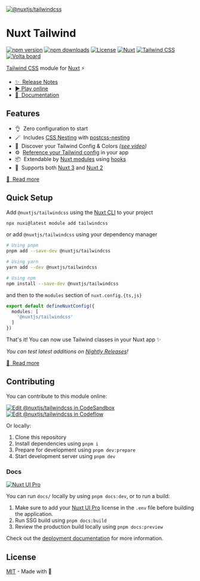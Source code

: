 [![@nuxtjs/tailwindcss](https://tailwindcss.nuxtjs.org/social-card.png)](https://tailwindcss.nuxtjs.org)

# Nuxt Tailwind

[![npm version][npm-version-src]][npm-version-href]
[![npm downloads][npm-downloads-src]][npm-downloads-href]
[![License][license-src]][license-href]
[![Nuxt][nuxt-src]][nuxt-href]
[![Tailwind CSS][tw-src]][tw-href]
[![Volta board][volta-src]][volta-href]

[Tailwind CSS](https://tailwindcss.com) module for [Nuxt](https://nuxt.com) ⚡️

- [✨ &nbsp;Release Notes](https://github.com/nuxt-modules/tailwindcss/releases)
- [▶️ Play online](https://stackblitz.com/github/nuxt-modules/tailwindcss)
- [📖 &nbsp;Documentation](https://tailwindcss.nuxtjs.org)

## Features

- 👌&nbsp; Zero configuration to start
- 🪄&nbsp; Includes [CSS Nesting](https://drafts.csswg.org/css-nesting-1/) with [postcss-nesting](https://github.com/csstools/postcss-nesting)
- 🎨&nbsp; Discover your Tailwind Config & Colors *([see video](https://tailwindcss.nuxtjs.org/tailwind/viewer))*
- ⚙️&nbsp; [Reference your Tailwind config](https://tailwindcss.nuxtjs.org/tailwind/config/#referencing-in-the-application) in your app
- 📦&nbsp; Extendable by [Nuxt modules](https://nuxt.com/modules) using [hooks](https://tailwindcss.nuxtjs.org/tailwind/config#hooks)
- 🚀&nbsp; Supports both [Nuxt 3](https://nuxt.com) and [Nuxt 2](https://v2.nuxt.com/)

[📖 &nbsp;Read more](https://tailwindcss.nuxtjs.org)

## Quick Setup

Add `@nuxtjs/tailwindcss` using the [Nuxt CLI](https://github.com/nuxt/cli) to your project

```bash
npx nuxi@latest module add tailwindcss
```

or add `@nuxtjs/tailwindcss` using your dependency manager

```bash
# Using pnpm
pnpm add --save-dev @nuxtjs/tailwindcss

# Using yarn
yarn add --dev @nuxtjs/tailwindcss

# Using npm
npm install --save-dev @nuxtjs/tailwindcss
```

and then to the `modules` section of `nuxt.config.{ts,js}`

```ts
export default defineNuxtConfig({
  modules: [
    '@nuxtjs/tailwindcss'
  ]
})
```

That's it! You can now use Tailwind classes in your Nuxt app ✨

*You can test latest additions on [Nightly Releases](https://tailwindcss.nuxtjs.org/getting-started/installation#nightly-releases)!*

[📖 &nbsp;Read more](https://tailwindcss.nuxtjs.org/getting-started/)

## Contributing

You can contribute to this module online:

[![Edit @nuxtjs/tailwindcss in CodeSandbox](https://codesandbox.io/static/img/play-codesandbox.svg)](https://codesandbox.io/s/github/nuxt-modules/tailwindcss/tree/main/?fontsize=14&hidenavigation=1&theme=dark)
[![Edit @nuxtjs/tailwindcss in Codeflow](https://developer.stackblitz.com/img/open_in_codeflow.svg)](https://pr.new/nuxt-modules/tailwindcss)

Or locally:

1. Clone this repository
2. Install dependencies using `pnpm i`
3. Prepare for development using `pnpm dev:prepare`
4. Start development server using `pnpm dev`

### Docs
[![Nuxt UI Pro](https://img.shields.io/badge/Made%20with-Nuxt%20UI%20Pro-00DC82?logo=nuxt.js&labelColor=020420)](https://ui.nuxt.com/pro)

You can run `docs/` locally by using `pnpm docs:dev`, or to run a build:

1. Make sure to add your [Nuxt UI Pro](https://ui.nuxt.com/pro) license in the `.env` file before building the application.
2. Run SSG build using `pnpm docs:build`
3. Review the production build locally using `pnpm docs:preview`

Check out the [deployment documentation](https://nuxt.com/docs/getting-started/deployment) for more information.

## License

[MIT](./LICENSE) - Made with 💚

<!-- Badges -->
[npm-version-src]: https://img.shields.io/npm/v/@nuxtjs/tailwindcss/latest.svg?style=flat&colorA=18181B&colorB=28CF8D
[npm-version-href]: https://npmjs.com/package/@nuxtjs/tailwindcss

[npm-downloads-src]: https://img.shields.io/npm/dm/@nuxtjs/tailwindcss.svg?style=flat&colorA=18181B&colorB=28CF8D
[npm-downloads-href]: https://npmjs.com/package/@nuxtjs/tailwindcss

[license-src]: https://img.shields.io/npm/l/@nuxtjs/tailwindcss.svg?style=flat&colorA=18181B&colorB=28CF8D
[license-href]: https://npmjs.com/package/@nuxtjs/tailwindcss

[nuxt-src]: https://img.shields.io/badge/Nuxt-18181B?&logo=nuxt.js
[nuxt-href]: https://nuxt.com

[tw-src]: https://img.shields.io/badge/tailwindcss-0F172A?&logo=tailwindcss
[tw-href]: https://tailwindcss.com

[volta-src]: https://user-images.githubusercontent.com/904724/209143798-32345f6c-3cf8-4e06-9659-f4ace4a6acde.svg
[volta-href]: https://volta.net/nuxt-modules/tailwindcss?utm_source=nuxt_tailwind_readme

